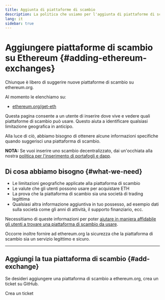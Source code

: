 ```yaml
---
title: Aggiunta di piattaforme di scambio
description: La politica che usiamo per l'aggiunta di piattaforme di scambio su ethereum.org
lang: it
sidebar: true
---
```


# Aggiungere piattaforme di scambio su Ethereum {#adding-ethereum-exchanges}

Chiunque è libero di suggerire nuove piattaforme di scambio su ethereum.org.

Al momento le elenchiamo su:

- [ethereum.org/get-eth](/get-eth/)

Questa pagina consente a un utente di inserire dove vive e vedere quali piattaforme di scambio può usare. Questo aiuta a identificare qualsiasi limitazione geografica in anticipo.

Alla luce di ciò, abbiamo bisogno di ottenere alcune informazioni specifiche quando suggerisci una piattaforma di scambio.

**NOTA:** Se vuoi inserire uno scambio decentralizzato, dai un'occhiata alla nostra [politica per l'inserimento di portafogli e dapp](/contributing/adding-products/).

## Di cosa abbiamo bisogno {#what-we-need}

- Le limitazioni geografiche applicate alla piattaforma di scambio
- Le valute che gli utenti possono usare per acquistare ETH
- La prova che la piattaforma di scambio sia una società di trading legittima
- Qualsiasi altra informazione aggiuntiva in tuo possesso, ad esempio dati sulla società come gli anni di attività, il supporto finanziario, ecc.

Necessitiamo di queste informazioni per poter [aiutare in maniera affidabile gli utenti a trovare una piattaforma di scambio da usare](/get-eth/#country-picker).

Occorre inoltre fornire ad ethereum.org la sicurezza che la piattaforma di scambio sia un servizio legittimo e sicuro.

---

## Aggiungi la tua piattaforma di scambio {#add-exchange}

Se desideri aggiungere una piattaforma di scambio a ethereum.org, crea un ticket su GitHub.

<ButtonLink to="https://github.com/ethereum/ethereum-org-website/issues/new/choose">
  Crea un ticket
</ButtonLink>
